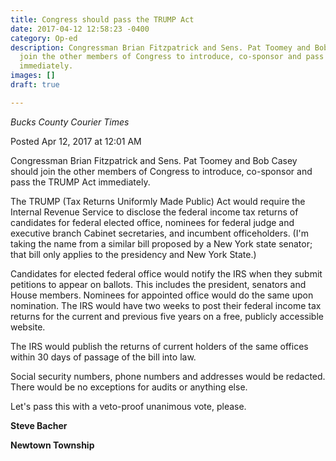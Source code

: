 ```yaml
---
title: Congress should pass the TRUMP Act
date: 2017-04-12 12:58:23 -0400
category: Op-ed
description: Congressman Brian Fitzpatrick and Sens. Pat Toomey and Bob Casey should
  join the other members of Congress to introduce, co-sponsor and pass the TRUMP Act
  immediately.
images: []
draft: true

---
```

_Bucks County Courier Times_

Posted Apr 12, 2017 at 12:01 AM

Congressman Brian Fitzpatrick and Sens. Pat Toomey and Bob Casey should join the other members of Congress to introduce, co-sponsor and pass the TRUMP Act immediately.

The TRUMP (Tax Returns Uniformly Made Public) Act would require the Internal Revenue Service to disclose the federal income tax returns of candidates for federal elected office, nominees for federal judge and executive branch Cabinet secretaries, and incumbent officeholders. (I'm taking the name from a similar bill proposed by a New York state senator; that bill only applies to the presidency and New York State.)

Candidates for elected federal office would notify the IRS when they submit petitions to appear on ballots. This includes the president, senators and House members. Nominees for appointed office would do the same upon nomination. The IRS would have two weeks to post their federal income tax returns for the current and previous five years on a free, publicly accessible website.

The IRS would publish the returns of current holders of the same offices within 30 days of passage of the bill into law.

Social security numbers, phone numbers and addresses would be redacted. There would be no exceptions for audits or anything else.

Let's pass this with a veto-proof unanimous vote, please.

**Steve Bacher**

**Newtown Township**